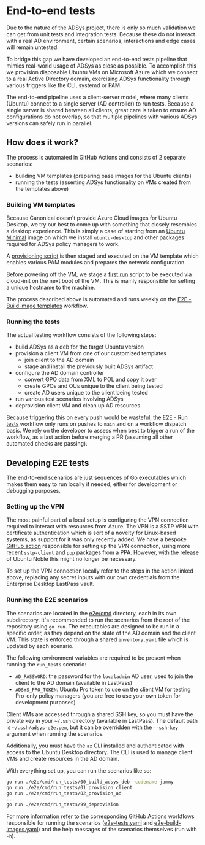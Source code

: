# End-to-end tests

Due to the nature of the ADSys project, there is only so much validation we can get from unit tests and integration tests. Because these do not interact with a real AD environment, certain scenarios, interactions and edge cases will remain untested.

To bridge this gap we have developed an end-to-end tests pipeline that mimics real-world usage of ADSys as close as possible. To accomplish this we provision disposable Ubuntu VMs on Microsoft Azure which we connect to a real Active Directory domain, exercising ADSys functionality through various triggers like the CLI, systemd or PAM.

The end-to-end pipeline uses a client-server model, where many clients (Ubuntu) connect to a single server (AD controller) to run tests. Because a single server is shared between all clients, great care is taken to ensure AD configurations do not overlap, so that multiple pipelines with various ADSys versions can safely run in parallel.

## How does it work?

The process is automated in GitHub Actions and consists of 2 separate scenarios:
- building VM templates (preparing base images for the Ubuntu clients)
- running the tests (asserting ADSys functionality on VMs created from the templates above)

### Building VM templates

Because Canonical doesn't provide Azure Cloud images for Ubuntu Desktop, we try our best to come up with something that closely resembles a desktop experience. This is simply a case of starting from an [Ubuntu Minimal](https://azuremarketplace.microsoft.com/en-us/marketplace/apps/canonical.0001-com-ubuntu-minimal-jammy?tab=overview) image on which we install `ubuntu-desktop` and other packages required for ADSys policy managers to work.

A [provisioning script](https://github.com/ubuntu/adsys/blob/main/e2e/scripts/provision.sh) is then staged and executed on the VM template which enables various PAM modules and prepares the network configuration.

Before powering off the VM, we stage a [first run](https://github.com/ubuntu/adsys/blob/main/e2e/scripts/first-run.sh) script to be executed via cloud-init on the next boot of the VM. This is mainly responsible for setting a unique hostname to the machine.

The process described above is automated and runs weekly on the [E2E - Build image templates](https://github.com/ubuntu/adsys/actions/workflows/e2e-build-images.yaml) workflow.

### Running the tests

The actual testing workflow consists of the following steps:
- build ADSys as a deb for the target Ubuntu version
- provision a client VM from one of our customized templates
  + join client to the AD domain
  + stage and install the previously built ADSys artifact
- configure the AD domain controller
  + convert GPO data from XML to POL and copy it over
  + create GPOs and OUs unique to the client being tested
  + create AD users unique to the client being tested
- run various test scenarios involving ADSys
- deprovision client VM and clean up AD resources

Because triggering this on every push would be wasteful, the [E2E - Run tests](https://github.com/ubuntu/adsys/actions/workflows/e2e-tests.yaml) workflow only runs on pushes to `main` and on a workflow dispatch basis. We rely on the developer to assess when best to trigger a run of the workflow, as a last action before merging a PR (assuming all other automated checks are passing).

## Developing E2E tests

The end-to-end scenarios are just sequences of Go executables which makes them easy to run locally if needed, either for development or debugging purposes.

### Setting up the VPN

The most painful part of a local setup is configuring the VPN connection required to interact with resources from Azure. The VPN is a SSTP VPN with certificate authentication which is sort of a novelty for Linux-based systems, as support for it was only recently added. We have a bespoke [GitHub action](https://github.com/ubuntu/adsys/blob/main/.github/actions/azure-sstpc-vpn/action.yaml) responsible for setting up the VPN connection, using more recent `sstp-client` and `ppp` packages from a PPA. However, with the release of Ubuntu Noble this might no longer be necessary.

To set up the VPN connection locally refer to the steps in the action linked above, replacing any secret inputs with our own credentials from the Enterprise Desktop LastPass vault.

### Running the E2E scenarios

The scenarios are located in the [e2e/cmd](https://github.com/ubuntu/adsys/tree/main/e2e/cmd) directory, each in its own subdirectory. It's recommended to run the scenarios from the root of the repository using `go run`. The executables are designed to be run in a specific order, as they depend on the state of the AD domain and the client VM. This state is enforced through a shared `inventory.yaml` file which is updated by each scenario.

The following environment variables are required to be present when running the `run_tests` scenario:
- `AD_PASSWORD`: the password for the `localadmin` AD user, used to join the client to the AD domain (available in LastPass)
- `ADSYS_PRO_TOKEN`: Ubuntu Pro token to use on the client VM for testing Pro-only policy managers (you are free to use your own token for development purposes)

Client VMs are accessed through a shared SSH key, so you must have the private key in your `~/.ssh` directory (available in LastPass). The default path is `~/.ssh/adsys-e2e.pem`, but it can be overridden with the `--ssh-key` argument when running the scenarios.

Additionally, you must have the `az` CLI installed and authenticated with access to the Ubuntu Desktop directory. The CLI is used to manage client VMs and create resources in the AD domain.

With everything set up, you can run the scenarios like so:
```sh
go run ./e2e/cmd/run_tests/00_build_adsys_deb -codename jammy
go run ./e2e/cmd/run_tests/01_provision_client
go run ./e2e/cmd/run_tests/02_provision_ad
...
go run ./e2e/cmd/run_tests/99_deprovision
```

For more information refer to the corresponding GitHub Actions workflows responsible for running the scenarios ([e2e-tests.yaml](https://github.com/ubuntu/adsys/blob/main/.github/workflows/e2e-tests.yaml) and [e2e-build-images.yaml](https://github.com/ubuntu/adsys/blob/main/.github/workflows/e2e-build-images.yaml)) and the help messages of the scenarios themselves (run with `-h`).
